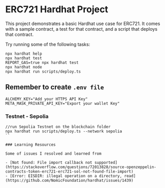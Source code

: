 # ERC721 Hardhat Project

This project demonstrates a basic Hardhat use case for ERC721. It comes with a sample contract, a test for that contract, and a script that deploys that contract.

Try running some of the following tasks:

```shell
npx hardhat help
npx hardhat test
REPORT_GAS=true npx hardhat test
npx hardhat node
npx hardhat run scripts/deploy.ts
```

## Remember to create `.env file`

```shell
ALCHEMY_KEY="Add your HTTPS API Key"
META_MASK_PRIVATE_API_KEY="Export your wallet Key"
```

### Testnet - Sepolia

```shell
//run Sepolia Testnet on the blockchain folder
npx hardhat run scripts/deploy.ts --network sepolia
``

### Learning Resources

Some of issues I resolved and learned from

- [Not found: File import callback not supported](https://stackoverflow.com/questions/72013828/source-openzeppelin-contracts-token-erc721-erc721-sol-not-found-file-import)
- [Error: EISDIR: illegal operation on a directory, read](https://github.com/NomicFoundation/hardhat/issues/1439)
```
